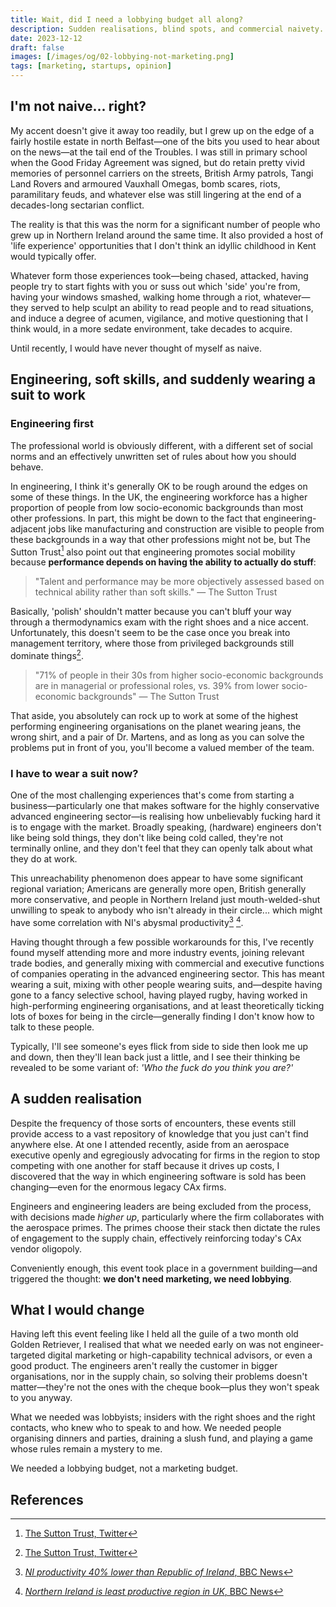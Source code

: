 ```yaml
---
title: Wait, did I need a lobbying budget all along?
description: Sudden realisations, blind spots, and commercial naivety.
date: 2023-12-12
draft: false
images: [/images/og/02-lobbying-not-marketing.png]
tags: [marketing, startups, opinion]
---
```


## I'm not naive... right?

My accent doesn't give it away too readily, but I grew up on the edge of a fairly hostile estate in north Belfast—one of
the bits you used to hear about on the news—at the tail end of the Troubles. I was still in primary school when the Good
Friday Agreement was signed, but do retain pretty vivid memories of personnel carriers on the streets, British Army
patrols, Tangi Land Rovers and armoured Vauxhall Omegas, bomb scares, riots, paramilitary feuds, and whatever else was
still lingering at the end of a decades-long sectarian conflict.

The reality is that this was the norm for a significant number of people who grew up in Northern Ireland around the same
time. It also provided a host of 'life experience' opportunities that I don't think an idyllic childhood in Kent would
typically offer.

Whatever form those experiences took—being chased, attacked, having people try to start fights with you or suss out
which 'side' you're from, having your windows smashed, walking home through a riot, whatever—they served to help sculpt
an ability to read people and to read situations, and induce a degree of acumen, vigilance, and motive questioning that
I think would, in a more sedate environment, take decades to acquire.

Until recently, I would have never thought of myself as naive.

## Engineering, soft skills, and suddenly wearing a suit to work

### Engineering first

The professional world is obviously different, with a different set of social norms and an effectively unwritten set of
rules about how you should behave.

In engineering, I think it's generally OK to be rough around the edges on some of these things. In the UK, the
engineering workforce has a higher proportion of people from low socio-economic backgrounds than most other professions.
In part, this might be down to the fact that engineering-adjacent jobs like manufacturing and construction are visible
to people from these backgrounds in a way that other professions might not be, but The Sutton Trust[^1] also point out
that engineering promotes social mobility because **performance depends on having the ability to actually do stuff**:

> "Talent and performance may be more objectively assessed based on technical ability rather than soft skills." — The
> Sutton Trust

Basically, 'polish' shouldn't matter because you can't bluff your way through a thermodynamics exam with the right shoes
and a nice accent. Unfortunately, this doesn't seem to be the case once you break into management territory, where those
from privileged backgrounds still dominate things[^2].

> "71% of people in their 30s from higher socio-economic backgrounds are in managerial or professional roles, vs. 39%
> from lower socio-economic backgrounds" — The Sutton Trust

That aside, you absolutely can rock up to work at some of the highest performing engineering organisations on the planet
wearing jeans, the wrong shirt, and a pair of Dr. Martens, and as long as you can solve the problems put in front of
you, you'll become a valued member of the team.

### I have to wear a suit now?

One of the most challenging experiences that's come from starting a business—particularly one that makes software for
the highly conservative advanced engineering sector—is realising how unbelievably fucking hard it is to engage with the
market. Broadly speaking, (hardware) engineers don't like being sold things, they don't like being cold called, they're
not terminally online, and they don't feel that they can openly talk about what they do at work.

This unreachability phenomenon does appear to have some significant regional variation; Americans are generally more
open, British generally more conservative, and people in Northern Ireland just mouth-welded-shut unwilling to speak to
anybody who isn't already in their circle... which might have some correlation with NI's abysmal productivity[^3] [^4].

Having thought through a few possible workarounds for this, I've recently found myself attending more and more industry
events, joining relevant trade bodies, and generally mixing with commercial and executive functions of companies
operating in the advanced engineering sector. This has meant wearing a suit, mixing with other people wearing suits,
and—despite having gone to a fancy selective school, having played rugby, having worked in high-performing engineering
organisations, and at least theoretically ticking lots of boxes for being in the circle—generally finding I don't know
how to talk to these people.

Typically, I'll see someone's eyes flick from side to side then look me up and down, then they'll lean back just a
little, and I see their thinking be revealed to be some variant of: _'Who the fuck do you think you are?'_

## A sudden realisation

Despite the frequency of those sorts of encounters, these events still provide access to a vast repository of knowledge
that you just can't find anywhere else. At one I attended recently, aside from an aerospace executive openly and
egregiously advocating for firms in the region to stop competing with one another for staff because it drives up costs,
I discovered that the way in which engineering software is sold has been changing—even for the enormous legacy CAx
firms.

Engineers and engineering leaders are being excluded from the process, with decisions made _higher up_, particularly
where the firm collaborates with the aerospace primes. The primes choose their stack then dictate the rules of
engagement to the supply chain, effectively reinforcing today's CAx vendor oligopoly.

Conveniently enough, this event took place in a government building—and triggered the thought: **we don't need
marketing, we need lobbying**.

## What I would change

Having left this event feeling like I held all the guile of a two month old Golden Retriever, I realised that what we
needed early on was not engineer-targeted digital marketing or high-capability technical advisors, or even a good
product. The engineers aren't really the customer in bigger organisations, nor in the supply chain, so solving their
problems doesn't matter—they're not the ones with the cheque book—plus they won't speak to you anyway.

What we needed was lobbyists; insiders with the right shoes and the right contacts, who knew who to speak to and how. We
needed people organising dinners and parties, draining a slush fund, and playing a game whose rules remain a mystery to
me.

We needed a lobbying budget, not a marketing budget.

## References

[^1]: [The Sutton Trust, Twitter](https://twitter.com/suttontrust/status/1496385179153272833)
[^2]: [The Sutton Trust, Twitter](https://twitter.com/suttontrust/status/1496385184219996163)
[^3]:
    [_NI productivity 40% lower than Republic of Ireland_, BBC News](https://www.bbc.co.uk/news/uk-northern-ireland-63779243)

[^4]:
    [_Northern Ireland is least productive region in UK_, BBC News](https://www.bbc.co.uk/news/uk-northern-ireland-63560501)
